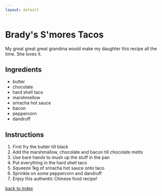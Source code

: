 ```yaml
---
layout: default
---
```


# Brady's S'mores Tacos
My great great great grandma would make my daughter this recipe all the time. She loves it.

## Ingredients

- butter
- chocolate
- hard shell taco
- marshmellow
- sriracha hot sauce
- bacon
- peppercorn
- dandruff

## Instructions
1. First fry the butter till black
2. Add the marshmallow, chocolate and bacon till chocolate melts
3. Use bare hands to mush up the stuff in the pan
4. Put everything in the hard shell taco
5. Squeeze 1kg of sriracha hot sauce onto taco
6. Sprinkle on some peppercorn and dandruff
7. Enjoy this authentic Chinese food recipe!

<!--
Keep this link to return to the index
-->
[back to index](../)